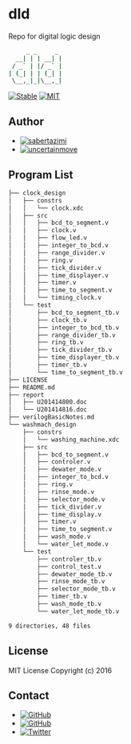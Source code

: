 # dld

Repo for digital logic design

```sh
     _ _     _ 
  __| | | __| |
 / _` | |/ _` |
| (_| | | (_| |
 \__,_|_|\__,_|
```

[![Stable](https://img.shields.io/badge/stability-stable-brightgreen.svg?style=flat-square)](https://github.com/sabertazimi/hust-lab)
[![MIT](https://img.shields.io/badge/license-mit-brightgreen.svg?style=flat-square)](https://raw.githubusercontent.com/sabertazimi/hust-lab/master/LICENSE)

## Author

-   [![sabertazimi](https://img.shields.io/badge/author-sabertazimi-green.svg?style=flat-square)](https://github.com/sabertazimi)
-   [![uncertainmove](https://img.shields.io/badge/author-uncertainmove-green.svg?style=flat-square)](https://github.com/uncertainmove)

## Program List

```sh
├── clock_design
│   ├── constrs
│   │   └── clock.xdc
│   ├── src
│   │   ├── bcd_to_segment.v
│   │   ├── clock.v
│   │   ├── flow_led.v
│   │   ├── integer_to_bcd.v
│   │   ├── range_divider.v
│   │   ├── ring.v
│   │   ├── tick_divider.v
│   │   ├── time_displayer.v
│   │   ├── timer.v
│   │   ├── time_to_segment.v
│   │   └── timing_clock.v
│   └── test
│       ├── bcd_to_segment_tb.v
│       ├── clock_tb.v
│       ├── integer_to_bcd_tb.v
│       ├── range_divider_tb.v
│       ├── ring_tb.v
│       ├── tick_divider_tb.v
│       ├── time_displayer_tb.v
│       ├── timer_tb.v
│       └── time_to_segment_tb.v
├── LICENSE
├── README.md
├── report
│   ├── U201414800.doc
│   └── U201414816.doc
├── verilogBasicNotes.md
└── washmach_design
    ├── constrs
    │   └── washing_machine.xdc
    ├── src
    │   ├── bcd_to_segment.v
    │   ├── controler.v
    │   ├── dewater_mode.v
    │   ├── integer_to_bcd.v
    │   ├── ring.v
    │   ├── rinse_mode.v
    │   ├── selector_mode.v
    │   ├── tick_divider.v
    │   ├── time_display.v
    │   ├── timer.v
    │   ├── time_to_segment.v
    │   ├── wash_mode.v
    │   └── water_let_mode.v
    └── test
        ├── controler_tb.v
        ├── control_test.v
        ├── dewater_mode_tb.v
        ├── rinse_mode_tb.v
        ├── selector_mode_tb.v
        ├── timer_tb.v
        ├── wash_mode_tb.v
        └── water_let_mode_tb.v

9 directories, 48 files
```

## License

MIT License Copyright (c) 2016

## Contact

-   [![GitHub](https://img.shields.io/badge/github-sabertazimi-000000.svg?style=flat-square)](https://github.com/sabertazimi)
-   [![GitHub](https://img.shields.io/badge/github-uncertainmove-000000.svg?style=flat-square)](https://github.com/uncertainmove)
-   [![Twitter](https://img.shields.io/badge/contact-twitter-blue.svg?style=flat-square)](https://twitter.com/sabertazimi)


